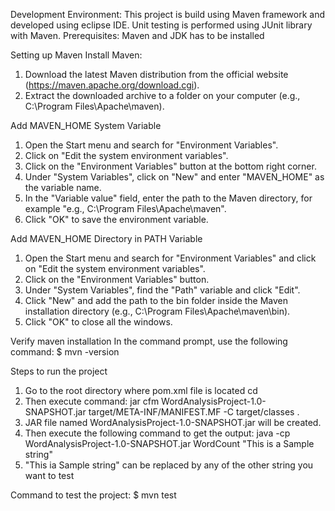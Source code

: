 Development Environment:
This project is build using Maven framework and developed using eclipse IDE. Unit testing is performed using JUnit library with Maven.
Prerequisites:
Maven and JDK has to be installed

Setting up Maven
Install Maven:
1. Download the latest Maven distribution from the official website (https://maven.apache.org/download.cgi).
2. Extract the downloaded archive to a folder on your computer (e.g., C:\Program Files\Apache\maven).

Add MAVEN_HOME System Variable
1. Open the Start menu and search for "Environment Variables".
2. Click on "Edit the system environment variables".
3. Click on the "Environment Variables" button at the bottom right corner.
4. Under "System Variables", click on "New" and enter "MAVEN_HOME" as the variable name.
5. In the "Variable value" field, enter the path to the Maven directory, for example "e.g., C:\Program Files\Apache\maven".
6. Click "OK" to save the environment variable.

Add MAVEN_HOME Directory in PATH Variable
1. Open the Start menu and search for "Environment Variables" and click on "Edit the system environment variables".
2. Click on the "Environment Variables" button.
3. Under "System Variables", find the "Path" variable and click "Edit".
4. Click "New" and add the path to the bin folder inside the Maven installation directory (e.g., C:\Program Files\Apache\maven\bin).
5. Click "OK" to close all the windows.

Verify maven installation
In the command prompt, use the following command:
$ mvn -version

Steps to run the project
1. Go to the root directory where pom.xml file is located
cd <folderpath>
2. Then execute command: jar cfm WordAnalysisProject-1.0-SNAPSHOT.jar target/META-INF/MANIFEST.MF -C target/classes .
3. JAR file named WordAnalysisProject-1.0-SNAPSHOT.jar will be created.
4. Then execute the following command to get the output:
java -cp WordAnalysisProject-1.0-SNAPSHOT.jar WordCount "This is a Sample string"
5. "This ia Sample string" can be replaced by any of the other string you want to test

Command to test the project:
$ mvn test
